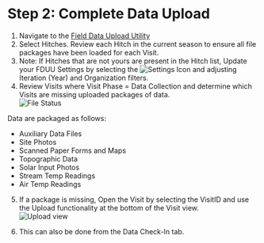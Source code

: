 # Step 2: Complete Data Upload

1. Navigate to the [Field Data Upload Utility](https://broker.champmonitoring.org/)
2. Select Hitches. Review each Hitch in the current season to ensure all file packages have been loaded for each Visit.
3. Note: If Hitches that are not yours are present in the Hitch list, Update your FDUU Settings by selecting the ![Settings Icon](https://southforkresearch.github.io/CHaMP-Management/images/FDUU_Settings)  and adjusting Iteration (Year) and Organization filters. 
4. Review Visits where Visit Phase = Data Collection and determine which Visits are missing uploaded packages of data.  
![File Status](https://southforkresearch.github.io/CHaMP-Management/images/FDUU_FileStatus.png)

Data are packaged as follows:
   - Auxiliary Data Files
   - Site Photos
   - Scanned Paper Forms and Maps
   - Topographic Data
   - Solar Input Photos
   - Stream Temp Readings
   - Air Temp Readings
5. If a package is missing, Open the Visit by selecting the VisitID and use the Upload functionality at the bottom of the Visit view.  
![Upload view](https://southforkresearch.github.io/CHaMP-Management/images/FDUU_Upload.png)

6. This can also be done from the Data Check-In tab.
